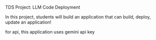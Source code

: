 TDS Project: LLM Code Deployment

In this project, students will build an application that can build, deploy, update an application!

for api, this application uses gemini api key
